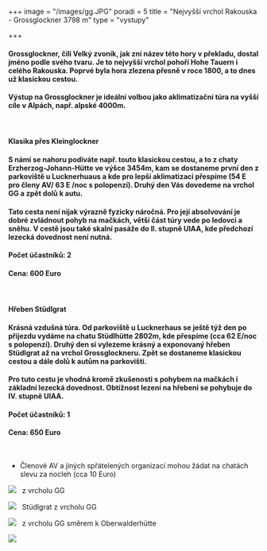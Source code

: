 +++
image = "/images/gg.JPG"
poradi = 5
title = "Nejvyšší vrchol Rakouska - Grossglockner 3798 m"
type = "vystupy"

+++
#### **Grossglockne**r, čili Velký zvoník, jak zní název této hory v překladu, dostal jméno podle svého tvaru. Je to nejvyšší vrchol pohoří Hohe Tauern i celého Rakouska. Poprvé byla hora zlezena přesně v roce 1800, a to dnes už klasickou cestou.

#### Výstup na Grossglockner je ideální volbou jako aklimatizační túra na vyšší cíle v Alpách, např. alpské 4000m.

&nbsp;

#### **Klasika přes Kleinglockner**

#### S námi se nahoru podíváte např. touto klasickou cestou, a to z chaty **Erzherzog-Johann-Hütte** ve výšce 3454m, kam se dostaneme první den z parkoviště u Lucknerhuaus a kde pro lepší aklimatizaci přespíme (54 E pro členy AV/ 63 E /noc s polopenzí). Druhý den Vás dovedeme na vrchol GG a zpět dolů k autu.

#### Tato cesta není nijak výrazně fyzicky náročná. Pro její absolvování  je dobré zvládnout pohyb na mačkách, větší část túry vede po ledovci a sněhu. V cestě jsou také skalní pasáže do II. stupně UIAA, kde předchozí lezecká dovednost není nutná.

#### Počet účastníků: 2

#### Cena: 600 Euro

&nbsp;

#### **Hřeben Stüdlgrat**

#### Krásná vzdušná túra. Od parkoviště u Lucknerhaus se ještě týž den po příjezdu vydáme na chatu **Stüdlhütte** 2802m, kde přespíme (cca 62 E/noc s polopenzí). Druhý den si vylezeme krásný a exponovaný hřeben Stüdlgrat až na vrchol Grossglockneru. Zpět se dostaneme klasickou cestou a dále dolů k autům na parkovišti.

#### Pro tuto cestu je vhodná kromě zkušenosti s pohybem na mačkách i základní lezecká dovednost. Obtížnost lezení na hřebeni se pohybuje do IV. stupně UIAA.

#### Počet účastníků: 1

#### Cena: 650 Euro

&nbsp;


* Členové AV a jiných spřátelených organizací mohou žádat na chatách slevu za nocleh (cca 10 Euro)

![](/images/gg-vrchol.JPG)
 
z vrcholu GG

![](/images/z-gg-studlgrat.JPG)
 
Stüdlgrat z vrcholu GG

![](/images/pohled-z-gg-smer-oberwalderhutte.JPG)
 
z vrcholu GG směrem k Oberwalderhütte

![](/images/z-gg-2.JPG)